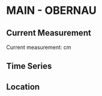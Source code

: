 # MAIN - OBERNAU

## Current Measurement

Current measurement: <Value topic="rivers/pegel-online/MAIN/OBERNAU/measurementValue"/> cm

## Time Series

<TimeSeries topic="rivers/pegel-online/MAIN/OBERNAU/measurementValue" period="week" />

## Location

<WorldMap>
  <Marker lat="49.933800003072406" lon="9.129075053362595" labelTopic="rivers/pegel-online/MAIN/OBERNAU" />
</WorldMap>
